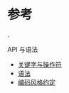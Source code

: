 # 参考

.

API 与语法

- [关键字与操作符](keyword-reference.md)
- [语法](grammar.md)
- [编码风格约定](code-style-migration-guide.md)
